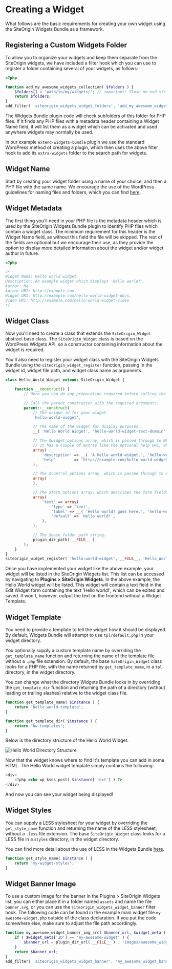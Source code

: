 # Creating a Widget

What follows are the basic requirements for creating your own widget using the SiteOrigin Widgets Bundle as a framework.

## Registering a Custom Widgets Folder

To allow you to organize your widgets and keep them separate from the SiteOrigin widgets, we have included a filter hook which you can use to register a folder containing several of your widgets, as follows:

```php
<?php

function add_my_awesome_widgets_collection( $folders ) {
	$folders[] = 'path/to/my/widgets/'; // important: Slash on end string is required.
	return $folders;
}
add_filter( 'siteorigin_widgets_widget_folders', 'add_my_awesome_widgets_collection' );
```

The Widgets Bundle plugin code will check subfolders of this folder for PHP files. If it finds any PHP files with a metadata header containing a Widget Name field, it will list them as a widget which can be activated and used anywhere widgets may normally be used.

In our example `extend-widgets-bundle` plugin we use the standard WordPress method of creating a plugin, which then uses the above filter hook to add its `extra-widgets` folder to the search path for widgets.

## Widget Name

Start by creating your widget folder using a name of your choice, and then a PHP file with the same name. We encourage the use of the WordPress guidelines for naming files and folders, which you can find <a href="http://codex.wordpress.org/Writing_a_Plugin#Names.2C_Files.2C_and_Locations" target="_blank">here</a>.

## Widget Metadata

The first thing you'll need in your PHP file is the metadata header which is used by the SiteOrigin Widgets Bundle plugin to identify PHP files which contain a widget class. The minimum requirement for this header is the Widget Name field, as without this field the file will be skipped. The rest of the fields are optional but we encourage their use, as they provide the option to display more detailed information about the widget and/or widget author in future.

```php
<?php

/*
Widget Name: Hello world widget
Description: An example widget which displays 'Hello world!'.
Author: Me
Author URI: http://example.com
Widget URI: http://example.com/hello-world-widget-docs,
Video URI: http://example.com/hello-world-widget-video
*/

```

## Widget Class

Now you'll need to create a class that extends the `SiteOrigin_Widget` abstract base class. The `SiteOrigin_Widget` class is based on the WordPress Widgets API, so a constructor containing information about the widget is required.

You'll also need to register your widget class with the SiteOrigin Widgets Bundle using the `siteorigin_widget_register` function, passing in the widget id, widget file path, and widget class name as arguments.

```php
class Hello_World_Widget extends SiteOrigin_Widget {

	function __construct() {
		// Here you can do any preparation required before calling the parent constructor, such as including additional files or initializing variables.

		// Call the parent constructor with the required arguments.
		parent::__construct(
			// The unique id for your widget.
			'hello-world-widget',

			// The name of the widget for display purposes.
			__( 'Hello World Widget', 'hello-world-widget-text-domain' ),

			// The $widget_options array, which is passed through to WP_Widget.
			// It has a couple of extras like the optional help URL, which should link to your sites help or support page.
			array(
				'description' => __( 'A hello world widget.', 'hello-world-widget-text-domain' ),
				'help'        => 'http://example.com/hello-world-widget-docs',
			),

			// The $control_options array, which is passed through to WP_Widget
			array(
			),

			// The $form_options array, which describes the form fields used to configure SiteOrigin widgets. We'll explain these in more detail later.
			array(
				'text' => array(
					'type' => 'text',
					'label' => __( 'Hello world! goes here.', 'hello-world-widget-text-domain' ),
					'default' => 'Hello world!',
				),
			),

			// The $base_folder path string.
			plugin_dir_path( __FILE__ )
		);
	}
}
siteorigin_widget_register( 'hello-world-widget', __FILE__, 'Hello_World_Widget' );


```

Once you have implemented your widget like the above example, your widget will be listed in the SiteOrigin Widgets list. This list can be accessed by navigating to **Plugins > SiteOrigin Widgets**. In the above example, the Hello World widget will be listed. This widget will contain a text field in the Edit Widget form containing the text 'Hello world!', which can be edited and saved. It won't, however, output the text on the frontend without a Widget Template.

## Widget Template

You need to provide a template to tell the widget how it should be displayed. By default, Widgets Bundle will attempt to use `tpl/default.php` in your widget directory.

You optionally supply a custom template name by overriding the `get_template_name` function and returning the name of the template file without a `.php` file extension. By default, the base `SiteOrigin_Widget` class looks for a PHP file, with the name returned by `get_template_name`, in a `tpl` directory, in the widget directory.

You can change what the directory Widgets Bundle looks in by overriding the `get_template_dir` function and returning the path of a directory (without leading or trailing slashes) relative to the widget class file.

```php
function get_template_name( $instance ) {
	return 'hello-world-template';
}

function get_template_dir( $instance ) {
	return 'hw-templates';
}
```

Below is the directory structure of the Hello World Widget.

![Hello World Directory Structure](../images/hello-world-widget-directory-structure.png)

Now that the widget knows where to find it's template you can add in some HTML. The Hello World widget template simply contains the following:

```php
<div>
	<?php echo wp_kses_post( $instance['text'] ) ?>
</div>
```

And now you can see your widget being displayed!

## Widget Styles

You can supply a LESS stylesheet for your widget by overriding the `get_style_name` function and returning the name of the LESS stylesheet, without a `.less` file extension. The base `SiteOrigin_Widget` class looks for a LESS file in a `styles` directory, in the widget directory.

You can find more detail about the use of LESS in the Widgets Bundle [here](../templating/less-stylesheets.md).

```php
function get_style_name( $instance ) {
	return 'my-widget-styles';
}
```

## Widget Banner Image
To use a custom image for the banner in the Plugins > SiteOrigin Widgets list, you can either place it in a folder named `assets` and name the file `banner.svg`, or you can use the `siteorigin_widgets_widget_banner` filter hook. The following code can be found in the example main widget file `my-awesome-widget.php` outside of the class declaration. If you put the code somewhere else, make sure to adjust the file path accordingly.

```php
function my_awesome_widget_banner_img_src( $banner_url, $widget_meta ) {
	if ( $widget_meta['ID'] == 'my-awesome-widget' ) {
		$banner_url = plugin_dir_url( __FILE__ ) . 'images/awesome_widget_banner.svg';
	}
	return $banner_url;
}
add_filter( 'siteorigin_widgets_widget_banner', 'my_awesome_widget_banner_img_src', 10, 2 );
```
